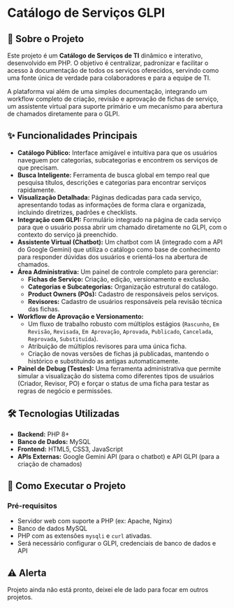# Catálogo de Serviços GLPI

## 📖 Sobre o Projeto

Este projeto é um **Catálogo de Serviços de TI** dinâmico e interativo, desenvolvido em PHP. O objetivo é centralizar, padronizar e facilitar o acesso à documentação de todos os serviços oferecidos, servindo como uma fonte única de verdade para colaboradores e para a equipe de TI.

A plataforma vai além de uma simples documentação, integrando um workflow completo de criação, revisão e aprovação de fichas de serviço, um assistente virtual para suporte primário e um mecanismo para abertura de chamados diretamente para o GLPI.

## ✨ Funcionalidades Principais

* **Catálogo Público:** Interface amigável e intuitiva para que os usuários naveguem por categorias, subcategorias e encontrem os serviços de que precisam.
* **Busca Inteligente:** Ferramenta de busca global em tempo real que pesquisa títulos, descrições e categorias para encontrar serviços rapidamente.
* **Visualização Detalhada:** Páginas dedicadas para cada serviço, apresentando todas as informações de forma clara e organizada, incluindo diretrizes, padrões e checklists.
* **Integração com GLPI:** Formulário integrado na página de cada serviço para que o usuário possa abrir um chamado diretamente no GLPI, com o contexto do serviço já preenchido.
* **Assistente Virtual (Chatbot):** Um chatbot com IA (integrado com a API do Google Gemini) que utiliza o catálogo como base de conhecimento para responder dúvidas dos usuários e orientá-los na abertura de chamados.
* **Área Administrativa:** Um painel de controle completo para gerenciar:
    * **Fichas de Serviço:** Criação, edição, versionamento e exclusão.
    * **Categorias e Subcategorias:** Organização estrutural do catálogo.
    * **Product Owners (POs):** Cadastro de responsáveis pelos serviços.
    * **Revisores:** Cadastro de usuários responsáveis pela revisão técnica das fichas.
* **Workflow de Aprovação e Versionamento:**
    * Um fluxo de trabalho robusto com múltiplos estágios (`Rascunho`, `Em Revisão`, `Revisada`, `Em Aprovação`, `Aprovada`, `Publicado`, `Cancelada`, `Reprovada`, `Substituída`).
    * Atribuição de múltiplos revisores para uma única ficha.
    * Criação de novas versões de fichas já publicadas, mantendo o histórico e substituindo as antigas automaticamente.
* **Painel de Debug (Testes):** Uma ferramenta administrativa que permite simular a visualização do sistema como diferentes tipos de usuários (Criador, Revisor, PO) e forçar o status de uma ficha para testar as regras de negócio e permissões.

## 🛠️ Tecnologias Utilizadas

* **Backend:** PHP 8+
* **Banco de Dados:** MySQL
* **Frontend:** HTML5, CSS3, JavaScript
* **APIs Externas:** Google Gemini API (para o chatbot) e API GLPI (para a criação de chamados)

## 🚀 Como Executar o Projeto

### Pré-requisitos
* Servidor web com suporte a PHP (ex: Apache, Nginx)
* Banco de dados MySQL
* PHP com as extensões `mysqli` e `curl` ativadas.
* Será necessário configurar o GLPI, credenciais de banco de dados e API

## ⚠️ Alerta
Projeto ainda não está pronto, deixei ele de lado para focar em outros projetos.
